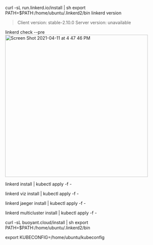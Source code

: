 curl -sL run.linkerd.io/install | sh
export PATH=$PATH:/home/ubuntu/.linkerd2/bin
linkerd version
> Client version: stable-2.10.0
> Server version: unavailable

linkerd check --pre
<img width="459" alt="Screen Shot 2021-04-11 at 4 47 46 PM" src="https://user-images.githubusercontent.com/81980702/114322424-cc420880-9ae5-11eb-8fbe-3efa0f41b1e4.png">

linkerd install | kubectl apply -f -

linkerd viz install | kubectl apply -f -

linkerd jaeger install | kubectl apply -f -

linkerd multicluster install | kubectl apply -f -

curl -sL buoyant.cloud/install | sh
 export PATH=$PATH:/home/ubuntu/.linkerd2/bin
 
 export KUBECONFIG=/home/ubuntu/kubeconfig  
 
